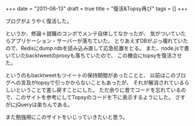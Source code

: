 
+++
date = "2011-06-13"
draft = true
title = "復活&Topsy再び"
tags  = []
+++

ブログがようやく復活した。

というか、修論＋就職のコンボでメンテ自体してなかったが、
気がついていたらアプリケーション・サーバーが落ちていた。
とりあえずDBがぶっ壊れていたので、Redisにdump.rdbを読み込み直して応急処置をとる。
また、node.jsで書いていたbacktweetのproxyも落ちていたので、
この機会にtopsyを復活させた。

というのもbacktweetもツイートの保持期間があったことと、
以前はこのブログへの言及がtopsyで引っかからないこともあったが、
それが解消されているらしいということで差し戻すことにした。
ただ余りに昔でコードを忘れているので、このサイトを参考にしてTopsyのコードを下に表示するようにした。
さすがにjQueryは楽ちんである。

また勉強用にこのサイトをいじっていきたいと思う。	

	
